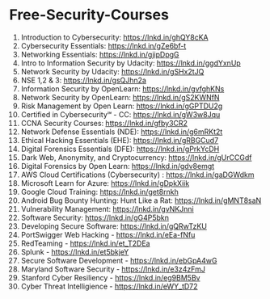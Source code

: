 # Free-Security-Courses

1. Introduction to Cybersecurity: https://lnkd.in/ghQY8cKA 
2. Cybersecurity Essentials: https://lnkd.in/gZe6bf-t 
3. Networking Essentials: https://lnkd.in/gjipDpgG
4. Intro to Information Security by Udacity: https://lnkd.in/ggdYxnUp 
5. Network Security by Udacity: https://lnkd.in/gSHx2tJQ 
6. NSE 1,2 & 3: https://lnkd.in/gsQJhn2a 
7. Information Security by OpenLearn: https://lnkd.in/gvfghKNs 
8. Network Security by OpenLearn: https://lnkd.in/gS2KWNfN 
9. Risk Management by Open Learn: https://lnkd.in/gGPTDU2g 
10. Certified in Cybersecurity℠ - CC: https://lnkd.in/gW3w8Jqu 
11. CCNA Security Courses: https://lnkd.in/gfby3CR2 
12. Network Defense Essentials (NDE): https://lnkd.in/g6mRKt2t 
13. Ethical Hacking Essentials (EHE): https://lnkd.in/gRBGCud7 
14. Digital Forensics Essentials (DFE): https://lnkd.in/gPrkYcDH 
15. Dark Web, Anonymity, and Cryptocurrency: https://lnkd.in/gUrCCGdf 
16. Digital Forensics by Open Learn: https://lnkd.in/gdv8emgt 
17. AWS Cloud Certifications (Cybersecurity) : https://lnkd.in/gaDGWdkm 
18. Microsoft Learn for Azure: https://lnkd.in/gDpkXiik 
19. Google Cloud Training: https://lnkd.in/get8rnkh 
20. Android Bug Bounty Hunting: Hunt Like a Rat: https://lnkd.in/gMNT8saN 
21. Vulnerability Management: https://lnkd.in/gvNKJnni 
22. Software Security: https://lnkd.in/gG4P5bkn 
23. Developing Secure Software: https://lnkd.in/gQRwTzKU 
24. PortSwigger Web Hacking - https://lnkd.in/eEa-fNfu 
25. RedTeaming - https://lnkd.in/et_T2DEa 
26. Splunk - https://lnkd.in/et5bkjeY 
27. Secure Software Development - https://lnkd.in/ebGpA4wG 
28. Maryland Software Security - https://lnkd.in/e3z4zFmJ 
29. Stanford Cyber Resiliency - https://lnkd.in/eg9BM5Bv 
30. Cyber Threat Intelligience - https://lnkd.in/eWY_tD72
